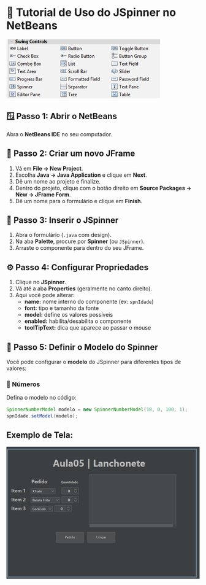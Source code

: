 # 🔢 Tutorial de Uso do JSpinner no NetBeans

![Painel](https://github.com/SidneiAJr/Documentacao/blob/main/prints/Captura%20de%20tela%202025-10-28%20193012.png)

## 🪟 Passo 1: Abrir o NetBeans
Abra o **NetBeans IDE** no seu computador.

## 🧱 Passo 2: Criar um novo JFrame
1. Vá em **File → New Project**.  
2. Escolha **Java → Java Application** e clique em **Next**.  
3. Dê um nome ao projeto e finalize.  
4. Dentro do projeto, clique com o botão direito em **Source Packages → New → JFrame Form**.  
5. Dê um nome para o formulário e clique em **Finish**.

## 🔘 Passo 3: Inserir o JSpinner
1. Abra o formulário (`.java` com design).  
2. Na aba **Palette**, procure por **Spinner** (ou `JSpinner`).  
3. Arraste o componente para dentro do seu JFrame.

## ⚙️ Passo 4: Configurar Propriedades
1. Clique no **JSpinner**.  
2. Vá até a aba **Properties** (geralmente no canto direito).  
3. Aqui você pode alterar:
   - **name:** nome interno do componente (ex: `spnIdade`)  
   - **font:** tipo e tamanho da fonte  
   - **model:** define os valores possíveis  
   - **enabled:** habilita/desabilita o componente  
   - **toolTipText:** dica que aparece ao passar o mouse  

## 🔧 Passo 5: Definir o Modelo do Spinner
Você pode configurar o **modelo** do JSpinner para diferentes tipos de valores:

### 🔹 Números
Defina o modelo no código:
```java
SpinnerNumberModel modelo = new SpinnerNumberModel(18, 0, 100, 1);
spnIdade.setModel(modelo);
```

## Exemplo de Tela:

![Tela](https://github.com/SidneiAJr/Documentacao/blob/main/prints/Captura%20de%20tela%202025-10-23%20164839.png)

